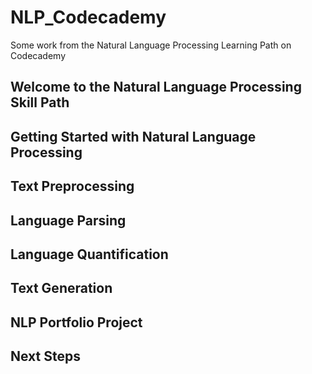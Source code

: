 # NLP_Codecademy
Some work from the Natural Language Processing Learning Path on Codecademy 

## Welcome to the Natural Language Processing Skill Path
## Getting Started with Natural Language Processing
## Text Preprocessing
## Language Parsing
## Language Quantification
## Text Generation
## NLP Portfolio Project
## Next Steps
